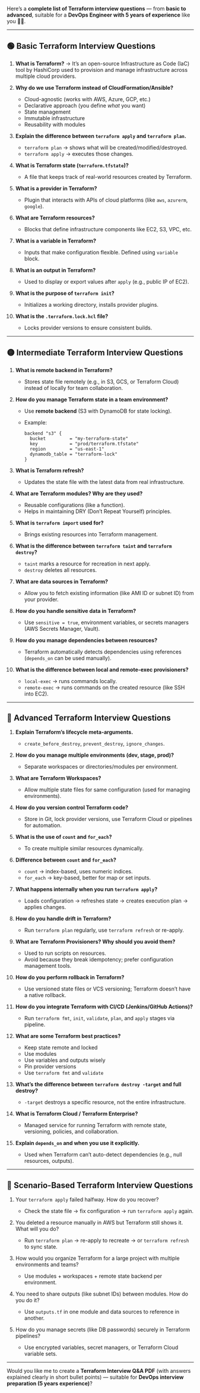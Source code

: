 Here’s a **complete list of Terraform interview questions** — from **basic to advanced**, suitable for a **DevOps Engineer with 5 years of experience** like you 👩‍💻.

---

## 🟢 **Basic Terraform Interview Questions**

1. **What is Terraform?**
   → It’s an open-source Infrastructure as Code (IaC) tool by HashiCorp used to provision and manage infrastructure across multiple cloud providers.

2. **Why do we use Terraform instead of CloudFormation/Ansible?**

   * Cloud-agnostic (works with AWS, Azure, GCP, etc.)
   * Declarative approach (you define *what* you want)
   * State management
   * Immutable infrastructure
   * Reusability with modules

3. **Explain the difference between `terraform apply` and `terraform plan`.**

   * `terraform plan` → shows what will be created/modified/destroyed.
   * `terraform apply` → executes those changes.

4. **What is Terraform state (`terraform.tfstate`)?**

   * A file that keeps track of real-world resources created by Terraform.

5. **What is a provider in Terraform?**

   * Plugin that interacts with APIs of cloud platforms (like `aws`, `azurerm`, `google`).

6. **What are Terraform resources?**

   * Blocks that define infrastructure components like EC2, S3, VPC, etc.

7. **What is a variable in Terraform?**

   * Inputs that make configuration flexible. Defined using `variable` block.

8. **What is an output in Terraform?**

   * Used to display or export values after `apply` (e.g., public IP of EC2).

9. **What is the purpose of `terraform init`?**

   * Initializes a working directory, installs provider plugins.

10. **What is the `.terraform.lock.hcl` file?**

    * Locks provider versions to ensure consistent builds.

---

## 🟡 **Intermediate Terraform Interview Questions**

1. **What is remote backend in Terraform?**

   * Stores state file remotely (e.g., in S3, GCS, or Terraform Cloud) instead of locally for team collaboration.

2. **How do you manage Terraform state in a team environment?**

   * Use **remote backend** (S3 with DynamoDB for state locking).
   * Example:

     ```hcl
     backend "s3" {
       bucket         = "my-terraform-state"
       key            = "prod/terraform.tfstate"
       region         = "us-east-1"
       dynamodb_table = "terraform-lock"
     }
     ```

3. **What is Terraform refresh?**

   * Updates the state file with the latest data from real infrastructure.

4. **What are Terraform modules? Why are they used?**

   * Reusable configurations (like a function).
   * Helps in maintaining DRY (Don’t Repeat Yourself) principles.

5. **What is `terraform import` used for?**

   * Brings existing resources into Terraform management.

6. **What is the difference between `terraform taint` and `terraform destroy`?**

   * `taint` marks a resource for recreation in next apply.
   * `destroy` deletes all resources.

7. **What are data sources in Terraform?**

   * Allow you to fetch existing information (like AMI ID or subnet ID) from your provider.

8. **How do you handle sensitive data in Terraform?**

   * Use `sensitive = true`, environment variables, or secrets managers (AWS Secrets Manager, Vault).

9. **How do you manage dependencies between resources?**

   * Terraform automatically detects dependencies using references (`depends_on` can be used manually).

10. **What is the difference between local and remote-exec provisioners?**

    * `local-exec` → runs commands locally.
    * `remote-exec` → runs commands on the created resource (like SSH into EC2).

---

## 🔵 **Advanced Terraform Interview Questions**

1. **Explain Terraform’s lifecycle meta-arguments.**

   * `create_before_destroy`, `prevent_destroy`, `ignore_changes`.

2. **How do you manage multiple environments (dev, stage, prod)?**

   * Separate workspaces or directories/modules per environment.

3. **What are Terraform Workspaces?**

   * Allow multiple state files for same configuration (used for managing environments).

4. **How do you version control Terraform code?**

   * Store in Git, lock provider versions, use Terraform Cloud or pipelines for automation.

5. **What is the use of `count` and `for_each`?**

   * To create multiple similar resources dynamically.

6. **Difference between `count` and `for_each`?**

   * `count` → index-based, uses numeric indices.
   * `for_each` → key-based, better for map or set inputs.

7. **What happens internally when you run `terraform apply`?**

   * Loads configuration → refreshes state → creates execution plan → applies changes.

8. **How do you handle drift in Terraform?**

   * Run `terraform plan` regularly, use `terraform refresh` or re-apply.

9. **What are Terraform Provisioners? Why should you avoid them?**

   * Used to run scripts on resources.
   * Avoid because they break idempotency; prefer configuration management tools.

10. **How do you perform rollback in Terraform?**

    * Use versioned state files or VCS versioning; Terraform doesn’t have a native rollback.

11. **How do you integrate Terraform with CI/CD (Jenkins/GitHub Actions)?**

    * Run `terraform fmt`, `init`, `validate`, `plan`, and `apply` stages via pipeline.

12. **What are some Terraform best practices?**

    * Keep state remote and locked
    * Use modules
    * Use variables and outputs wisely
    * Pin provider versions
    * Use `terraform fmt` and `validate`

13. **What’s the difference between `terraform destroy -target` and full destroy?**

    * `-target` destroys a specific resource, not the entire infrastructure.

14. **What is Terraform Cloud / Terraform Enterprise?**

    * Managed service for running Terraform with remote state, versioning, policies, and collaboration.

15. **Explain `depends_on` and when you use it explicitly.**

    * Used when Terraform can’t auto-detect dependencies (e.g., null resources, outputs).

---

## 🧠 **Scenario-Based Terraform Interview Questions**

1. Your `terraform apply` failed halfway. How do you recover?

   * Check the state file → fix configuration → run `terraform apply` again.

2. You deleted a resource manually in AWS but Terraform still shows it. What will you do?

   * Run `terraform plan` → re-apply to recreate → or `terraform refresh` to sync state.

3. How would you organize Terraform for a large project with multiple environments and teams?

   * Use modules + workspaces + remote state backend per environment.

4. You need to share outputs (like subnet IDs) between modules. How do you do it?

   * Use `outputs.tf` in one module and data sources to reference in another.

5. How do you manage secrets (like DB passwords) securely in Terraform pipelines?

   * Use encrypted variables, secret managers, or Terraform Cloud variable sets.

---

Would you like me to create a **Terraform Interview Q&A PDF** (with answers explained clearly in short bullet points) — suitable for **DevOps interview preparation (5 years experience)**?
